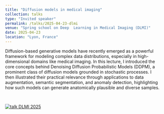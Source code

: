 ```yaml
---
title: "Diffusion models in medical imaging"
collection: talks
type: "Invited speaker"
permalink: /talks/2025-04-23-dlmi
venue: "Spring school on Deep  Learning in Medical Imaging (DLMI)"
date: 2025-04-23
location: "Lyon, France"
---
```


Diffusion-based generative models have recently emerged as a powerful framework for modeling complex data distributions, especially in high-dimensional domains like medical imaging. In this lecture, I introduced the core concepts behind Denoising Diffusion Probabilistic Models (DDPM), a prominent class of diffusion models grounded in stochastic processes. I then illustrated their practical relevance through applications to data augmentation, semantic segmentation, and anomaly detection, highlighting how such models can generate anatomically plausible and diverse samples.

<br>

[![talk DLMI 2025](https://olivier-bernard-creatis.github.io//images//talk_dlmi_2025.png)](https://olivier-bernard-creatis.github.io//files//research-dlmi-bernard-2025.pdf)




